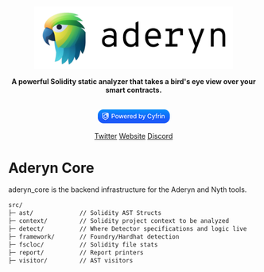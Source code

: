 <p align="center">
    <br />
    <a href="https://cyfrin.io/">
        <img src="../.github/images/aderyn_logo.png" width="400" alt=""/></a>
    <br />
</p>
<p align="center"><strong>A powerful Solidity static analyzer that takes a bird's eye view over your smart contracts.
</strong></p>
<p align="center">
    <br />
    <a href="https://cyfrin.io/">
        <img src="../.github/images/poweredbycyfrinblue.png" width="145" alt=""/></a>
    <br />
</p>


<p align="center">
<a href="https://twitter.com/cyfrinaudits">Twitter</a>
<a href="https://cyfrin.io">Website</a>
<a href="https://discord.gg/cyfrin">Discord</a>
<p>

# Aderyn Core

aderyn_core is the backend infrastructure for the Aderyn and Nyth tools.

```
src/
├─ ast/             // Solidity AST Structs
├─ context/         // Solidity project context to be analyzed
├─ detect/          // Where Detector specifications and logic live
├─ framework/       // Foundry/Hardhat detection
├─ fscloc/          // Solidity file stats
├─ report/          // Report printers
├─ visitor/         // AST visitors
```
